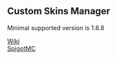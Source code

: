 ## Custom Skins Manager

Minimal supported version is 1.8.8

[Wiki](https://gitlab.com/Nanit/custom-skins-manager/-/wikis/General)  
[SpigotMC](https://www.spigotmc.org/resources/custom-skins-manager.57760/)